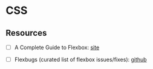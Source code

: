 # CSS

## Resources

* [ ]  A Complete Guide to Flexbox: [site](https://css-tricks.com/snippets/css/a-guide-to-flexbox/#flexbox-background)
* [ ] Flexbugs \(curated list of flexbox issues/fixes\): [github](https://github.com/philipwalton/flexbugs)

